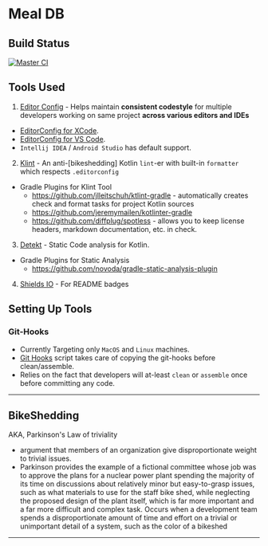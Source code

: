 # Meal DB

## Build Status

[![Master CI](https://img.shields.io/circleci/build/github/ckarthickit2/android-best-practices/master)](https://circleci.com/gh/ckarthickit2/android-best-practices/tree/master)
## Tools Used

1. [Editor Config][editor_config] - Helps maintain __consistent codestyle__ for multiple developers
working on same project __across various editors and IDEs__
- [EditorConfig for XCode][editor_config_xcode].
- [EditorConfig for VS Code][editor_config_vscode].
- `Intellij IDEA` / `Android Studio` has default support.

2. [Klint][klint] - An anti-[bikeshedding] Kotlin `lint`-er with built-in `formatter` which respects `.editorconfig`
- Gradle Plugins for Klint Tool
	- https://github.com/jlleitschuh/ktlint-gradle - automatically creates check and format tasks for project Kotlin sources
	- https://github.com/jeremymailen/kotlinter-gradle
	- https://github.com/diffplug/spotless - allows you to keep license headers, markdown documentation, etc. in check.
3. [Detekt][detekt] - Static Code analysis for Kotlin.
- Gradle Plugins for Static Analysis
	- https://github.com/novoda/gradle-static-analysis-plugin
4. [Shields IO][shields_io] - For README badges

## Setting Up Tools

### Git-Hooks

-  Currently Targeting only `MacOS` and `Linux` machines.
-  [Git Hooks][git_hooks_gradle] script takes care of copying the git-hooks before clean/assemble.
- Relies on the fact that developers will at-least `clean` or `assemble` once before committing any code.






---

## BikeShedding
AKA, Parkinson's Law of triviality
- argument that members of an organization give disproportionate weight to trivial issues.
- Parkinson provides the example of a fictional committee whose job was to approve the plans for a nuclear power plant spending the majority of its time on discussions about relatively minor but easy-to-grasp issues, such as what materials to use for the staff bike shed, while neglecting the proposed design of the plant itself, which is far more important and a far more difficult and complex task.
Occurs when a development team spends a disproportionate amount of time and effort on a trivial or unimportant detail of a system, such as the color of a bikeshed

---

[editor_config]: https://editorconfig.org/
[klint]: https://github.com/pinterest/ktlint
[detekt]: https://github.com/arturbosch/detekt
[editor_config_vscode]: https://marketplace.visualstudio.com/items?itemName=EditorConfig.EditorConfig
[editor_config_xcode]: https://github.com/MarcoSero/EditorConfig-Xcode
[shields_io]: https://shields.io/
[git_hooks_gradle]: team-props/git-hooks.gradle
